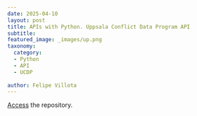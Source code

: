 ```yaml
---
date: 2025-04-10
layout: post
title: APIs with Python. Uppsala Conflict Data Program API
subtitle: 
featured_image: _images/up.png
taxonomy:
  category: 
  - Python
  - API
  - UCDP
 
author: Felipe Villota 
---
```


[Access](https://github.com/FelipeVillota/ic-ct) the repository.

